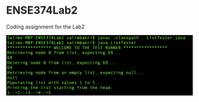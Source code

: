 # ENSE374Lab2
Coding assignment for the Lab2

![testScreenshot](https://github.com/semo94/ENSE374Lab2/blob/phase1/test.png)
